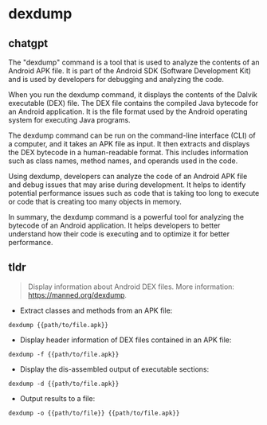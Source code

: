 # dexdump 
## chatgpt 
The "dexdump" command is a tool that is used to analyze the contents of an Android APK file. It is part of the Android SDK (Software Development Kit) and is used by developers for debugging and analyzing the code.

When you run the dexdump command, it displays the contents of the Dalvik executable (DEX) file. The DEX file contains the compiled Java bytecode for an Android application. It is the file format used by the Android operating system for executing Java programs.

The dexdump command can be run on the command-line interface (CLI) of a computer, and it takes an APK file as input. It then extracts and displays the DEX bytecode in a human-readable format. This includes information such as class names, method names, and operands used in the code.

Using dexdump, developers can analyze the code of an Android APK file and debug issues that may arise during development. It helps to identify potential performance issues such as code that is taking too long to execute or code that is creating too many objects in memory.

In summary, the dexdump command is a powerful tool for analyzing the bytecode of an Android application. It helps developers to better understand how their code is executing and to optimize it for better performance. 

## tldr 
 
> Display information about Android DEX files.
> More information: <https://manned.org/dexdump>.

- Extract classes and methods from an APK file:

`dexdump {{path/to/file.apk}}`

- Display header information of DEX files contained in an APK file:

`dexdump -f {{path/to/file.apk}}`

- Display the dis-assembled output of executable sections:

`dexdump -d {{path/to/file.apk}}`

- Output results to a file:

`dexdump -o {{path/to/file}} {{path/to/file.apk}}`
